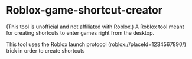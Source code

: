 # Roblox-game-shortcut-creator
(This tool is unofficial and not affiliated with Roblox.)
A Roblox tool meant for creating shortcuts to enter games right from the desktop.

This tool uses the Roblox launch protocol (roblox://placeId=1234567890/) trick in order to create shortcuts
